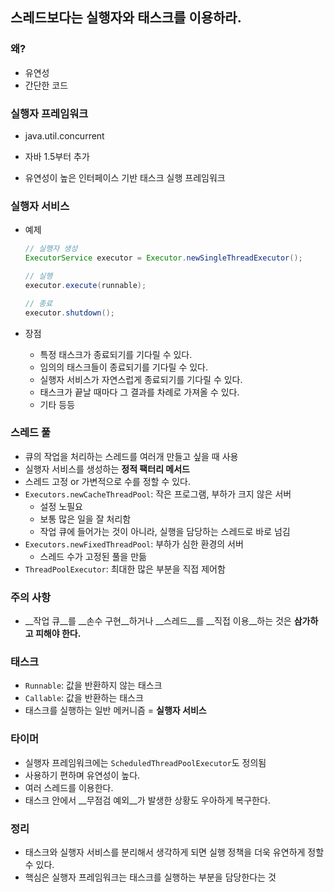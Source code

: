 ## 스레드보다는 실행자와 태스크를 이용하라.

### 왜?

- 유연성
- 간단한 코드

### 실행자 프레임워크

- java.util.concurrent

- 자바 1.5부터 추가

- 유연성이 높은 인터페이스 기반 태스크 실행 프레임워크

### 실행자 서비스

- 예제
  ```java
  // 실행자 생성
  ExecutorService executor = Executor.newSingleThreadExecutor();

  // 실행
  executor.execute(runnable);

  // 종료
  executor.shutdown();
  ```

- 장점

  - 특정 태스크가 종료되기를 기다릴 수 있다.
  - 임의의 태스크들이 종료되기를 기다릴 수 있다.
  - 실행자 서비스가 자연스럽게 종료되기를 기다릴 수 있다.
  - 태스크가 끝날 때마다 그 결과를 차례로 가져올 수 있다.
  - 기타 등등

### 스레드 풀

- 큐의 작업을 처리하는 스레드를 여러개 만들고 싶을 때 사용
- 실행자 서비스를 생성하는 __정적 팩터리 메서드__
- 스레드 고정 or 가변적으로 수를 정할 수 있다.
- `Executors.newCacheThreadPool`: 작은 프로그램, 부하가 크지 않은 서버
  - 설정 노필요
  - 보통 많은 일을 잘 처리함
  - 작업 큐에 들어가는 것이 아니라, 실행을 담당하는 스레드로 바로 넘김
- `Executors.newFixedThreadPool`: 부하가 심한 환경의 서버
  - 스레드 수가 고정된 풀을 만듦
- `ThreadPoolExecutor`: 최대한 많은 부분을 직접 제어함

### 주의 사항

- __작업 큐__를 __손수 구현__하거나 __스레드__를 __직접 이용__하는 것은 __삼가하고 피해야 한다.__

### 태스크

- `Runnable`: 값을 반환하지 않는 태스크
- `Callable`: 값을 반환하는 태스크
- 태스크를 실행하는 일반 메커니즘 = __실행자 서비스__

### 타이머

- 실행자 프레임워크에는 `ScheduledThreadPoolExecutor`도 정의됨
- 사용하기 편하며 유연성이 높다.
- 여러 스레드를 이용한다.
- 태스크 안에서 __무점검 예외__가 발생한 상황도 우아하게 복구한다.

### 정리

- 태스크와 실행자 서비스를 분리해서 생각하게 되면 실행 정책을 더욱 유연하게 정할 수 있다.
- 핵심은 실행자 프레임워크는 태스크를 실행하는 부분을 담당한다는 것